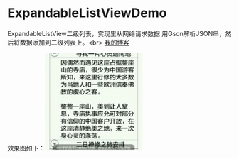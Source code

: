  ExpandableListViewDemo 
 ======================
 
 ExpandableListView二级列表，实现里从网络请求数据 用Gson解析JSON串，然后将数据添加到二级列表上。\<br> 
 [我的博客](http://blog.csdn.net/zhuozhuowei/article/details/51164334)
 
 效果图如下：![二级列表视图](https://github.com/zhuozhuowei/ExpandableListDemo/blob/master/assets/expandable.gif "二级列表展示")
